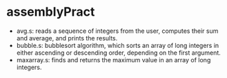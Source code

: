 # assemblyPract
- avg.s: reads a sequence of integers from the user, computes their sum and average, and prints the results. 
- bubble.s: bubblesort algorithm, which sorts an array of long integers in either ascending or descending order, depending on the first argument.
- maxarray.s: finds and returns the maximum value in an array of long integers.
